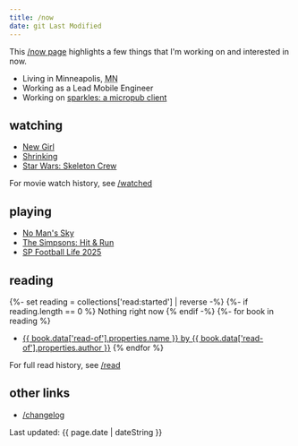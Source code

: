 ```yaml
---
title: /now
date: git Last Modified
---
```


This <a href="https://nownownow.com">/now page</a> highlights a few things that I'm working on and interested in now.

- Living in <span class="p-locality">Minneapolis</span>, <abbr class="p-region" title="Minnesota">MN</abbr>
- Working as a Lead Mobile Engineer
- Working on [sparkles: a micropub client](https://sparkles.sploot.com)

## watching
- [New Girl](https://www.imdb.com/title/tt1826940/)
- [Shrinking](https://www.imdb.com/title/tt15677150/)
- [Star Wars: Skeleton Crew](https://www.imdb.com/title/tt20600980/)

For movie watch history, see [/watched](/watched)

## playing
- [No Man's Sky](https://store.steampowered.com/app/275850/No_Mans_Sky/)
- [The Simpsons: Hit & Run](https://en.wikipedia.org/wiki/The_Simpsons:_Hit_%26_Run)
- [SP Football Life 2025](https://www.pessmokepatch.com/2024/10/spfl25.html)

## reading
{%- set reading = collections['read:started'] | reverse -%}
{%- if reading.length == 0 %}
Nothing right now
{% endif -%}
{%- for book in reading %}
- <a href="{{ book.url }}">{{ book.data['read-of'].properties.name }} by {{ book.data['read-of'].properties.author }}</a>
{% endfor %}

For full read history, see [/read](/read)

## other links

- [/changelog](/changelog)

<p class="text-center">Last updated: <time class="dt-published" datetime="{{ page.date | dateISO }}">{{ page.date | dateString }}</time></p>
